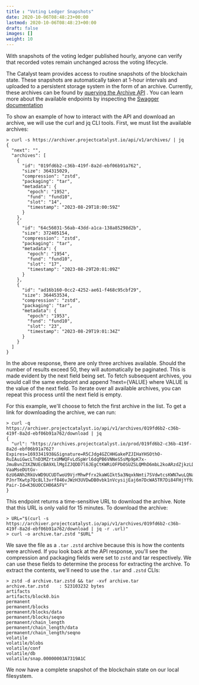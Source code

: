 ```yaml
---
title : "Voting Ledger Snapshots"
date: 2020-10-06T08:48:23+00:00
lastmod: 2020-10-06T08:48:23+00:00
draft: false
images: []
weight: 10
---
```


With snapshots of the voting ledger published hourly, anyone can verify that recorded votes remain unchanged across the voting lifecycle.

The Catalyst team provides access to routine snapshots of the blockchain state. These snapshots are automatically taken at 1-hour intervals and uploaded to a persistent storage system in the form of an archive. Currently, these archives can be found by [querying the Archive API](https://archiver.projectcatalyst.io/api/v1/archives/) . You can learn more about the available endpoints by inspecting the [Swagger documentation](https://archiver.projectcatalyst.io/swagger/index.html)

To show an example of how to interact with the API and download an archive, we will use the curl and jq CLI tools. First, we must list the available archives:

```
> curl -s https://archiver.projectcatalyst.io/api/v1/archives/ | jq
{
  "next": "",
  "archives": [
    {
      "id": "019fd6b2-c36b-419f-8a2d-ebf06b91a762",
      "size": 364315029,
      "compression": "zstd",
      "packaging": "tar",
      "metadata": {
        "epoch": "1952",
        "fund": "fund10",
        "slot": "14",
        "timestamp": "2023-08-29T18:00:59Z"
      }
    },
    {
      "id": "64c56031-56ab-43dd-a1ca-138a85298d2b",
      "size": 372405154,
      "compression": "zstd",
      "packaging": "tar",
      "metadata": {
        "epoch": "1954",
        "fund": "fund10",
        "slot": "17",
        "timestamp": "2023-08-29T20:01:09Z"
      }
    },
    {
      "id": "ad16b160-0cc2-4252-ae61-f468c95cbf29",
      "size": 364453534,
      "compression": "zstd",
      "packaging": "tar",
      "metadata": {
        "epoch": "1953",
        "fund": "fund10",
        "slot": "23",
        "timestamp": "2023-08-29T19:01:34Z"
      }
    }
  ]
}
```

In the above response, there are only three archives available. Should the number of results exceed 50, they will automatically be paginated. This is made evident by the next field being set. To fetch subsequent archives, you would call the same endpoint and append ?next={VALUE} where VALUE is the value of the next field. To iterate over all available archives, you can repeat this process until the next field is empty.

For this example, we'll choose to fetch the first archive in the list. To get a link for downloading the archive, we can run:

```
> curl -q https://archiver.projectcatalyst.io/api/v1/archives/019fd6b2-c36b-419f-8a2d-ebf06b91a762/download | jq
{
  "url": "https://archives.projectcatalyst.io/prod/019fd6b2-c36b-419f-8a2d-ebf06b91a762?Expires=1693341938&Signature=R5CJdg4GZCHHGakePZJIHaYHSOthO-RuIAuiGwcLTnD3MZrtxUMWQFvLdSpWrl6dqPB6VNNeS5sMp9pK7x-JmuBvnZ3XZNUEcBA9XLlMgIZJQDD7l6JEgCtKWRiOFPbOSUZSLQMhD6mbL2koARzdZjkzLDjPFFf33~vU89qZzt-VaaMseDUtGv-6zU6ANh2RkUvWD9UCUDTwoU9VjrMhwPfrx2kaWGIkt5a3NqxkNmti7SVdwtcsKWN7wuLQNaks-PJnrTKwtp7Qc8Ll3vrf846vJWzH3UVDwDB0vbk1nVcysijEaj6m7DcWA5TR7Di84FHjYf9zmTJYeeC71Ht8mw__&Key-Pair-Id=K36UOCCH06A5FV"
}
```

This endpoint returns a time-sensitive URL to download the archive. Note that this URL is only valid for 15 minutes. To download the archive:

```
> URL="$(curl -s https://archiver.projectcatalyst.io/api/v1/archives/019fd6b2-c36b-419f-8a2d-ebf06b91a762/download | jq -r .url)"
> curl -o archive.tar.zstd "$URL"
```

We save the file as a `.tar` `.zstd` archive because this is how the contents were archived. If you look back at the API response, you'll see the compression and packaging fields were set to `zstd` and tar respectively. We can use these fields to determine the process for extracting the archive. To extract the contents, we'll need to use the `.tar` and `.zstd` CLIs:

```
> zstd -d archive.tar.zstd && tar -xvf archive.tar
archive.tar.zstd    : 523103232 bytes
artifacts
artifacts/block0.bin
permanent
permanent/blocks
permanent/blocks/data
permanent/blocks/seqno
permanent/chain_length
permanent/chain_length/data
permanent/chain_length/seqno
volatile
volatile/blobs
volatile/conf
volatile/db
volatile/snap.00000003A7319A1C
```

We now have a complete snapshot of the blockchain state on our local filesystem.
